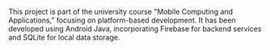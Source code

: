 This project is part of the university course "Mobile Computing and Applications," focusing on platform-based development. It has been developed using Android Java, incorporating Firebase for backend services and SQLite for local data storage.
